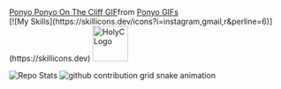 <div class="tenor-gif-embed" data-postid="13638689869033974654" data-share-method="host" data-aspect-ratio="1.84444" data-width="100%"><a href="https://tenor.com/view/ponyo-ponyo-on-the-cliff-ponyo-on-the-cliff-by-the-sea-%E5%B4%96%E3%81%AE%E4%B8%8A%E3%81%AE%E3%83%9D%E3%83%8B%E3%83%A7-%E3%83%9D%E3%83%8B%E3%83%A7-gif-13638689869033974654">Ponyo Ponyo On The Cliff GIF</a>from <a href="https://tenor.com/search/ponyo-gifs">Ponyo GIFs</a></div> <script type="text/javascript" async src="https://tenor.com/embed.js"></script>
<!-- Skill Icons -->
[![My Skills](https://skillicons.dev/icons?i=instagram,gmail,r&perline=6)](https://skillicons.dev)

<!-- HolyC Icon as an image -->
<img src="https://upload.wikimedia.org/wikipedia/commons/3/33/HolyC_Logo.svg" alt="HolyC Logo" width="64" height="64"/>

<!-- GitHub Stats -->
![Repo Stats](https://github-readme-stats.vercel.app/api?username=bsyRui&theme=dark&show_icons=true&count_private=true&border_color=000000&bg_color=101010)
<picture>
  <source media="(prefers-color-scheme: dark)" srcset="https://raw.githubusercontent.com/bsyRui/bsyRui/output/github-contribution-grid-snake-dark.svg">
  <img alt="github contribution grid snake animation" src="https://raw.githubusercontent.com/bsyRui/bsyRui/output/github-contribution-grid-snake.svg">
</picture>

